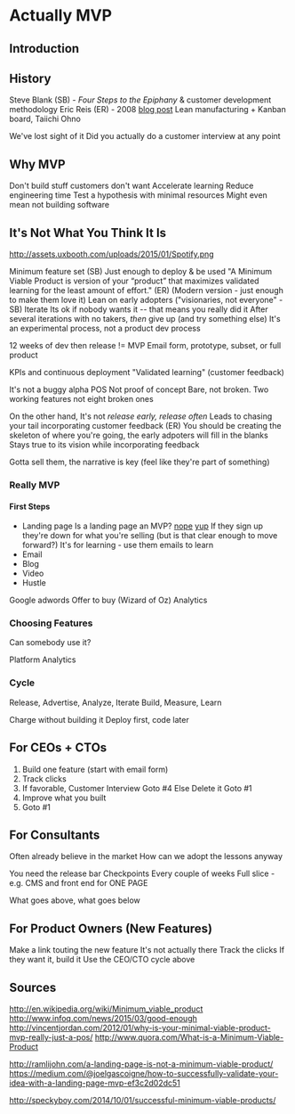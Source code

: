 # Actually MVP

## Introduction

## History

Steve Blank (SB) - _Four Steps to the Epiphany_ & customer development methodology
Eric Reis (ER) - 2008 [blog post](http://www.startuplessonslearned.com/2008/09/lean-startup.html)
Lean manufacturing + Kanban board, Taiichi Ohno

We've lost sight of it
Did you actually do a customer interview at any point

## Why MVP

Don't build stuff customers don't want
Accelerate learning
Reduce engineering time
Test a hypothesis with minimal resources
Might even mean not building software

## It's Not What You Think It Is

http://assets.uxbooth.com/uploads/2015/01/Spotify.png

Minimum feature set (SB)
Just enough to deploy & be used
"A Minimum Viable Product is version of  your “product” that maximizes validated learning for the least amount of effort." (ER)
(Modern version - just enough to make them love it)
Lean on early adopters ("visionaries, not everyone" - SB)
Iterate
Its ok if nobody wants it -- that means you really did it
After several iterations with no takers, _then_ give up (and try something else)
It's an experimental process, not a product dev process

12 weeks of dev then release != MVP
Email form, prototype, subset, or full product

KPIs and continuous deployment
"Validated learning" (customer feedback)

It's not a buggy alpha POS
Not proof of concept
Bare, not broken. Two working features not eight broken ones

On the other hand,
It's not _release early, release often_
Leads to chasing your tail incorporating customer feedback (ER)
You should be creating the skeleton of where you're going, the early
  adpoters will fill in the blanks
Stays true to its vision while incorporating feedback

Gotta sell them, the narrative is key (feel like they're part of something)

### Really MVP

#### First Steps
- Landing page
  Is a landing page an MVP?
  [nope](http://ramlijohn.com/a-landing-page-is-not-a-minimum-viable-product/)
  [yup](https://medium.com/@joelgascoigne/how-to-successfully-validate-your-idea-with-a-landing-page-mvp-ef3c2d02dc51)
  If they sign up they're down for what you're selling (but is that clear enough to move forward?)
  It's for learning - use them emails to learn
- Email
- Blog
- Video
- Hustle

Google adwords
Offer to buy (Wizard of Oz)
Analytics

### Choosing Features

Can somebody use it?

Platform
Analytics

### Cycle

Release, Advertise, Analyze, Iterate
Build, Measure, Learn

Charge without building it
Deploy first, code later

## For CEOs + CTOs

1. Build one feature (start with email form)
2. Track clicks
3. If favorable,
     Customer Interview
     Goto #4
   Else
     Delete it
     Goto #1
4. Improve what you built
5. Goto #1

## For Consultants

Often already believe in the market
How can we adopt the lessons anyway

You need the release bar
Checkpoints
Every couple of weeks
Full slice - e.g. CMS and front end for ONE PAGE

What goes above, what goes below

## For Product Owners (New Features)

Make a link touting the new feature
It's not actually there
Track the clicks
If they want it, build it
Use the CEO/CTO cycle above

## Sources

http://en.wikipedia.org/wiki/Minimum_viable_product
http://www.infoq.com/news/2015/03/good-enough
http://vincentjordan.com/2012/01/why-is-your-minimal-viable-product-mvp-really-just-a-pos/
http://www.quora.com/What-is-a-Minimum-Viable-Product

http://ramlijohn.com/a-landing-page-is-not-a-minimum-viable-product/
https://medium.com/@joelgascoigne/how-to-successfully-validate-your-idea-with-a-landing-page-mvp-ef3c2d02dc51

http://speckyboy.com/2014/10/01/successful-minimum-viable-products/
